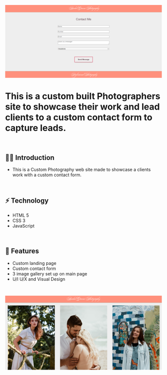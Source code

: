![](https://github.com/Matthewpco/Greene-Photo-Site/blob/master/img/RGP-Site1.png?raw=true)

# This is a custom built Photographers site to showcase their work and lead clients to a custom contact form to capture leads.

<br>

## 🙋‍♂️ Introduction 

- This is a Custom Photography web site made to showcase a clients work with a custom contact form.
<br>

## ⚡ Technology
- HTML 5
- CSS 3
- JavaScript

<br>

## 📜 Features
- Custom landing page
- Custom contact form
- 3 image gallery set up on main page
- U/I U/X and Visual Design 

<br>

![](https://raw.githubusercontent.com/Matthewpco/Greene-Photo-Site/master/img/RGP-Site2.png)
